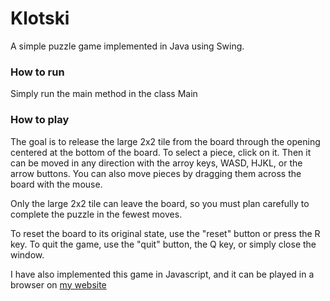 # Klotski

A simple puzzle game implemented in Java using Swing.

### How to run

Simply run the main method in the class Main

### How to play

The goal is to release the large 2x2 tile from the board through the opening
centered at the bottom of the board. To select a piece, click on it. Then it can
be moved in any direction with the arroy keys, WASD, HJKL, or the arrow buttons.
You can also move pieces by dragging them across the board with the mouse.


Only the large 2x2 tile can leave the board, so you must plan carefully to
complete the puzzle in the fewest moves.

To reset the board to its original state, use the "reset" button or press the R
key. To quit the game, use the "quit" button, the Q key, or simply close the
window.

I have also implemented this game in Javascript, and it can be played in a
browser on [my website](https://josephpetitti.com/klotski)
